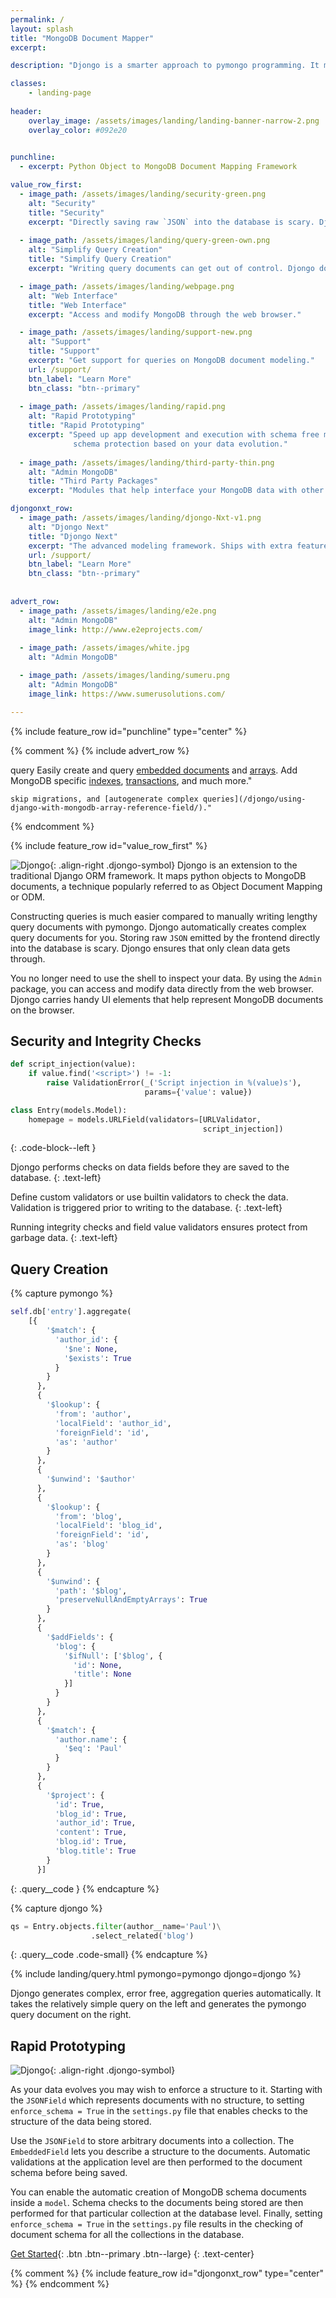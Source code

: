 ```yaml
---
permalink: /
layout: splash
title: "MongoDB Document Mapper"
excerpt: 

description: "Djongo is a smarter approach to pymongo programming. It maps python objects to MongoDB documents. It is popularly referred to as an Object Document Mapper or ODM. It is an extension to the traditional Django object relational modeling framework. Use Django Admin to directly add and modify documents stored in MongoDB. Use other contrib modules such as Auth and Sessions without any changes."

classes:
    - landing-page
    
header:
    overlay_image: /assets/images/landing/landing-banner-narrow-2.png
    overlay_color: #092e20

        
punchline:
  - excerpt: Python Object to MongoDB Document Mapping Framework

value_row_first:
  - image_path: /assets/images/landing/security-green.png
    alt: "Security"
    title: "Security"
    excerpt: "Directly saving raw `JSON` into the database is scary. Djongo secures and validates the `JSON` document before saving."
    
  - image_path: /assets/images/landing/query-green-own.png
    alt: "Simplify Query Creation"
    title: "Simplify Query Creation"
    excerpt: "Writing query documents can get out of control. Djongo does the heavy lifting of creating query documents for you." 

  - image_path: /assets/images/landing/webpage.png
    alt: "Web Interface"
    title: "Web Interface"
    excerpt: "Access and modify MongoDB through the web browser."

  - image_path: /assets/images/landing/support-new.png
    alt: "Support"
    title: "Support"
    excerpt: "Get support for queries on MongoDB document modeling."
    url: /support/
    btn_label: "Learn More"
    btn_class: "btn--primary"
    
  - image_path: /assets/images/landing/rapid.png
    alt: "Rapid Prototyping"
    title: "Rapid Prototyping"
    excerpt: "Speed up app development and execution with schema free models. Enforce different levels of 
              schema protection based on your data evolution." 
      
  - image_path: /assets/images/landing/third-party-thin.png
    alt: "Admin MongoDB"
    title: "Third Party Packages"
    excerpt: "Modules that help interface your MongoDB data with other popular packages."

djongonxt_row:
  - image_path: /assets/images/landing/djongo-Nxt-v1.png
    alt: "Djongo Next"
    title: "Djongo Next"
    excerpt: "The advanced modeling framework. Ships with extra features for professional usage."
    url: /support/
    btn_label: "Learn More"
    btn_class: "btn--primary"
  
    
advert_row:
  - image_path: /assets/images/landing/e2e.png
    alt: "Admin MongoDB"
    image_link: http://www.e2eprojects.com/
    
  - image_path: /assets/images/white.jpg
    alt: "Admin MongoDB"

  - image_path: /assets/images/landing/sumeru.png
    alt: "Admin MongoDB"
    image_link: https://www.sumerusolutions.com/

---
```


{% include feature_row id="punchline" type="center" %}

{% comment %}
{% include advert_row %}

query
Easily create and query [embedded documents](/djongo/using-django-with-mongodb-data-fields/) 
     and [arrays](/djongo/using-django-with-mongodb-array-field/). Add
    MongoDB specific [indexes](/djongo/djongonxt-indexes/), [transactions](djongonxt-database-transactions/),
    and much more."

    skip migrations, and [autogenerate complex queries](/djongo/using-django-with-mongodb-array-reference-field/)."  

{% endcomment %}

{% include feature_row id="value_row_first" %}


![Djongo](/djongo/assets/images/landing/djongo-symbol.png){: .align-right .djongo-symbol}
Djongo is an extension to the traditional Django ORM framework. It maps python objects to MongoDB documents, a technique popularly referred to as Object Document Mapping or ODM.

Constructing queries is much easier compared to manually writing lengthy query documents with pymongo. Djongo automatically creates complex query documents for you.
Storing raw `JSON` emitted by the frontend directly into the database is scary. Djongo ensures that only clean data gets through. 

You no longer need to use the shell to inspect your data. By using the `Admin` package, you can access and modify data directly from the web browser. Djongo carries handy UI elements that help represent MongoDB documents on the browser. 

## Security and Integrity Checks

```python
def script_injection(value):
    if value.find('<script>') != -1:
        raise ValidationError(_('Script injection in %(value)s'),
                              params={'value': value})

class Entry(models.Model):
    homepage = models.URLField(validators=[URLValidator,
                                           script_injection])
```
{: .code-block--left }

Djongo performs checks on data fields before they are saved to the database. 
{: .text-left}

Define custom validators or use builtin validators to check the data. Validation is triggered prior to writing to the database.
{: .text-left}

Running integrity checks and field value validators ensures protect from garbage data. 
{: .text-left}

## Query Creation

{% capture pymongo %}
```python
self.db['entry'].aggregate(
    [{
        '$match': {
          'author_id': {
            '$ne': None,
            '$exists': True
          }
        }
      },
      {
        '$lookup': {
          'from': 'author',
          'localField': 'author_id',
          'foreignField': 'id',
          'as': 'author'
        }
      },
      {
        '$unwind': '$author'
      },
      {
        '$lookup': {
          'from': 'blog',
          'localField': 'blog_id',
          'foreignField': 'id',
          'as': 'blog'
        }
      },
      {
        '$unwind': {
          'path': '$blog',
          'preserveNullAndEmptyArrays': True
        }
      },
      {
        '$addFields': {
          'blog': {
            '$ifNull': ['$blog', {
              'id': None,
              'title': None
            }]
          }
        }
      },
      {
        '$match': {
          'author.name': {
            '$eq': 'Paul'
          }
        }
      }, 
      {
        '$project': {
          'id': True,
          'blog_id': True,
          'author_id': True,
          'content': True,
          'blog.id': True,
          'blog.title': True
        }
      }]
```
{: .query__code }
{% endcapture %}

{% capture djongo %}
```python
qs = Entry.objects.filter(author__name='Paul')\
                  .select_related('blog')
```
{: .query__code .code-small}
{% endcapture %}

{% include landing/query.html pymongo=pymongo djongo=djongo %}

Djongo generates complex, error free, aggregation queries automatically. It takes the relatively simple query on the left 
and generates the pymongo query document on the right.

## Rapid Prototyping

![Djongo](/djongo/assets/images/landing/rapid-levels.png){: .align-right .djongo-symbol}

As your data evolves you may wish to enforce a structure to it. Starting with the `JSONField` which represents documents with no structure, to setting `enforce_schema = True` in the `settings.py` file that enables checks  to the structure of the data being stored. 

Use the `JSONField` to store arbitrary documents into a collection. The `EmbeddedField` lets you describe a structure to the documents. Automatic validations at the application level are then performed to the document schema before being saved.

You can enable the automatic creation of  MongoDB schema documents inside a `model`. Schema checks to the documents being stored are then performed for that particular collection at the database level. Finally, setting `enforce_schema = True` in the `settings.py` file results in the checking of document schema for all the collections in the database.

[Get Started](/djongo/get-started){: .btn .btn--primary .btn--large}
{: .text-center}


{% comment %}
    {% include feature_row id="djongonxt_row" type="center" %}
{% endcomment %}

